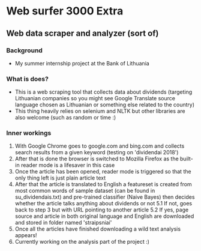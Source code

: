 # Web surfer 3000 Extra

## Web data scraper and analyzer (sort of)

### Background
* My summer internship project at the Bank of Lithuania

### What is does?
* This is a web scraping tool that collects data about dividends (targeting Lithuanian companies so you might see Google Translate source language chosen as Lithuanian or something else related to the country)
* This thing heavily relies on selenium and NLTK but other libraries are also welcome (such as random or time :)

### Inner workings
1. With Google Chrome goes to google.com and bing.com and collects search results from a given keyword (testing on 'dividendai 2018')
2. After that is done the browser is switched to Mozilla Firefox as the built-in reader mode is a lifesaver in this case
3. Once the article has been opened, reader mode is triggered so that the only thing left is just plain article text
4. After that the article is translated to English a featureset is created from most common words of sample dataset (can be found in su_dividendais.txt) and pre-trained classifier (Naive Bayes) then decides whether the article talks anything about dividends or not
5.1 If not, goes back to step 3 but with URL pointing to another article
5.2 If yes, page source and article in both original language and English are downloaded and stored in folder named 'straipsniai'
6. Once all the articles have finished downloading a wild text analysis appears!
7. Currently working on the analysis part of the project :)
